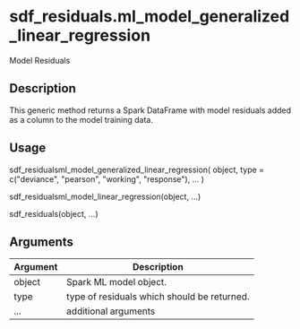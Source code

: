 # sdf_residuals.ml_model_generalized_linear_regression


Model Residuals




## Description

This generic method returns a Spark DataFrame with model
residuals added as a column to the model training data.





## Usage

sdf_residualsml_model_generalized_linear_regression(
  object,
  type = c("deviance", "pearson", "working", "response"),
  ...
)

sdf_residualsml_model_linear_regression(object, ...)

sdf_residuals(object, ...)





## Arguments


Argument      |Description
------------- |----------------
object | Spark ML model object.
type | type of residuals which should be returned.
... | additional arguments






